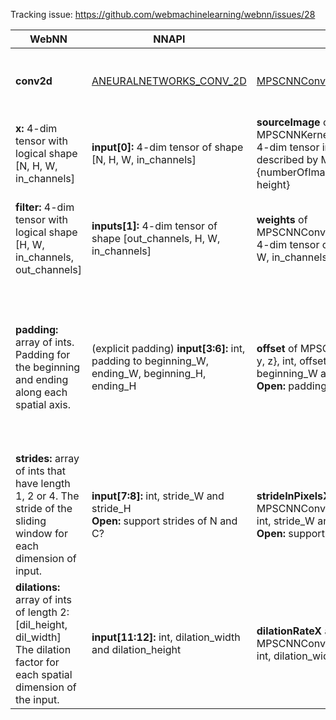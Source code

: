 Tracking issue: https://github.com/webmachinelearning/webnn/issues/28

|  WebNN | NNAPI | MPS | DML | BNNS | DNNL (MKL-DNN) | ONNX |
|------|---------|------|------------|--------|---------------------|---|
|  **conv2d** | [ANEURALNETWORKS_CONV_2D](https://developer.android.com/ndk/reference/group/neural-networks#group___neural_networks_1ggaabbe492c60331b13038e39d4207940e0a34a73b5eaf458b67db5eda71557d1d01)  | [MPSCNNConvolution](https://developer.apple.com/documentation/metalperformanceshaders/mpscnnconvolution) | [DML_CONVOLUTION_OPERATOR_DESC](https://docs.microsoft.com/en-us/windows/win32/api/directml/ns-directml-dml_convolution_operator_desc) when **DimensionCount** = 2, **GroupCount** = 1, **Mode** = DML_CONVOLUTION_MODE_CROSS_CORRELATION, **Direction** = DML_CONVOLUTION_DIRECTION_FORWARD | [BNNSFilterCreateConvolutionLayer](https://developer.apple.com/documentation/accelerate/1642537-bnnsfiltercreateconvolutionlayer?language=objc) | [convolution_forward](https://intel.github.io/mkl-dnn/structdnnl_1_1convolution__forward.html) | [Conv](https://github.com/onnx/onnx/blob/master/docs/Operators.md#Conv) |
| **x:** 4-dim tensor with logical shape [N, H, W, in_channels] | **input[0]:** 4-dim tensor of shape [N, H, W, in_channels] | **sourceImage** of MPSCNNKernel.encodeToCommandBuffer: 4-dim tensor in [MPSImage](https://developer.apple.com/documentation/metalperformanceshaders/mpsimage?language=objc)<br> described by MPSImageDescriptor {numberOfImages, featureChannels, width, height} | **InputTensor** of DML_CONVOLUTION_OPERATOR_DESC: 4-dim tensor in buffer resource of shape [N, in_channels, H, W] | **in_desc**: 4-dim tensor of shape [N, in_channels, H, W] | **src_desc** of convolution_forward::desc: 4-dim tensor of shape [N, in_channels, H, W] | **X**: 4-dim tensor of shape [N, in_channels, H, W] |
| **filter:** 4-dim tensor with logical shape [H, W, in_channels, out_channels] | **inputs[1]:** 4-dim tensor of shape [out_channels, H, W, in_channels] | **weights** of MPSCNNConvolutionDataSource:<br>4-dim tensor of shape [out_channels, H, W, in_channels] | **FilterTensor** of DML_CONVOLUTION_OPERATOR_DESC: 4-dim tensor of buffer resource of shape [out_channels, in_channels, H, W] | **weigths** of BNNSConvolutionLayerParameters: 4-dim tensor of shape [out_channels, in_channels, H, W] | **weights_desc** of convolution_forward::desc: 4-dim tensor of shape [out_channels, in_channels, H, W] | **W**: 4-dim tensor of shape [out_channels, in_channels, H, W] with **group** = 1 |
| **padding:** array of ints. Padding for the beginning and ending along each spatial axis. | (explicit padding) **input[3:6]:** int, padding to beginning_W, ending_W, beginning_H, ending_H | **offset** of MPSCNNKernel: in MPSOffset {x, y, z}, int, offset (-padding) for beginning_W and beginning_H.<br>**Open:** padding for ending? | **StartPadding** of DML_CONVOLUTION_OPERATOR_DESC: unsigned int, padding to the start of the corresponding axis [beginning_H, beginning_W] <br>**EndPadding** of DML_CONVOLUTION_OPERATOR_DESC: unsigned int, padding to the end of corresponding axis [ending_H, ending_W] | **x_padding** of BNNSConvolutionLayerParameters: unsigned int, beginning and ending padding of width axis <br> **y_padding** of BNNSConvolutionLayerParameters:  unsigned int, beginning and ending padding of height axis <br> **Open**: only support same beginning and ending paddings along each spatial axis. | **padding_l** of  of convolution_forward::desc: int64, [beginning_H, beginning_W] <br> **padding_r** of convolution_forward::desc: int64, [ending_H, ending_W] | **pads**: list of ints, padding for the beginning and ending along each spatial axis, [beginning_H, beginning_W, ending_H, ending_W] with **auto_pad** = NOTSET |
|  **strides:** array of ints that have length 1, 2 or 4. The stride of the sliding window for each dimension of input. | **input[7:8]:** int, stride_W and stride_H <br> **Open:** support strides of N and C? | **strideInPixelsX** and **strideInPixelsY** of MPSCNNConvolutionDescriptor: unsigned int, stride_W and stride_H <br> **Open:** support strides of N and C? | **Strides** of DML_CONVOLUTION_OPERATOR_DESC: unsigned int, [stride_H, stride_W] | **x_stride** and **y_stride** of BNNSConvolutionLayerParameters: unsigned int, stride_W and stride_H <br> **Open:** support strides of N and C?  | **strides** of convolution_forward::desc: int64, stride_W, stride_H <br> **Open:** support strides of N and C?  | **strides**: list of ints, stride along each spatial axis |
|  **dilations:** array of ints of length 2: [dil_height, dil_width] The dilation factor for each spatial dimension of the input. | **input[11:12]:** int, dilation_width and dilation_height | **dilationRateX** and  **dilationRateY** of MPSCNNConvolutionDescriptor: unsigned int, dilation_width and dilation_height | **Dilations** of DML_CONVOLUTION_OPERATOR_DESC: unsigned int, [dilation_H, dilation_W] | **Open**: not supported | **dilates** of convolution_forward::desc: int64, [dilation_width, dilation_height] | **dilations**: list of ints, dilation value along each spatial axis of the filter |